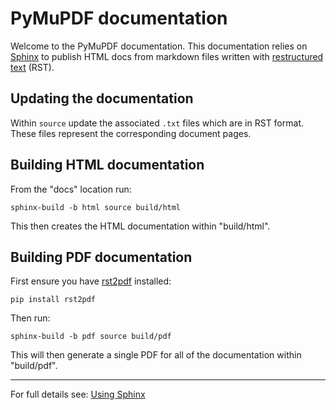 # PyMuPDF documentation

Welcome to the PyMuPDF documentation. This documentation relies on [Sphinx](https://www.sphinx-doc.org/en/master/) to publish HTML docs from markdown files written with [restructured text](https://en.wikipedia.org/wiki/ReStructuredText) (RST).


## Updating the documentation

Within `source` update the associated `.txt` files which are in RST format. These files represent the corresponding document pages. 



## Building HTML documentation

From the "docs" location run:

`sphinx-build -b html source build/html `

This then creates the HTML documentation within "build/html". 


## Building PDF documentation


First ensure you have [rst2pdf](https://pypi.org/project/rst2pdf/) installed:
	

`pip install rst2pdf`


Then run:


`sphinx-build -b pdf source build/pdf`

This will then generate a single PDF for all of the documentation within "build/pdf".


---


For full details see: [Using Sphinx](https://www.sphinx-doc.org/en/master/usage/index.html) 



